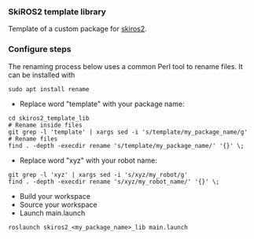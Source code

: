 ###  SkiROS2 template library

Template of a custom package for [skiros2](https://github.com/RVMI/skiros2).

### Configure steps

The renaming process below uses a common Perl tool to rename files. It can be installed with
```
sudo apt install rename
```

* Replace word "template" with your package name:
```
cd skiros2_template_lib
# Rename inside files
git grep -l 'template' | xargs sed -i 's/template/my_package_name/g'
# Rename files
find . -depth -execdir rename 's/template/my_package_name/' '{}' \;
```
* Replace word "xyz" with your robot name:
```
git grep -l 'xyz' | xargs sed -i 's/xyz/my_robot/g'
find . -depth -execdir rename 's/xyz/my_robot_name/' '{}' \;
```
* Build your workspace
* Source your workspace
* Launch main.launch
```
roslaunch skiros2_<my_package_name>_lib main.launch
```

